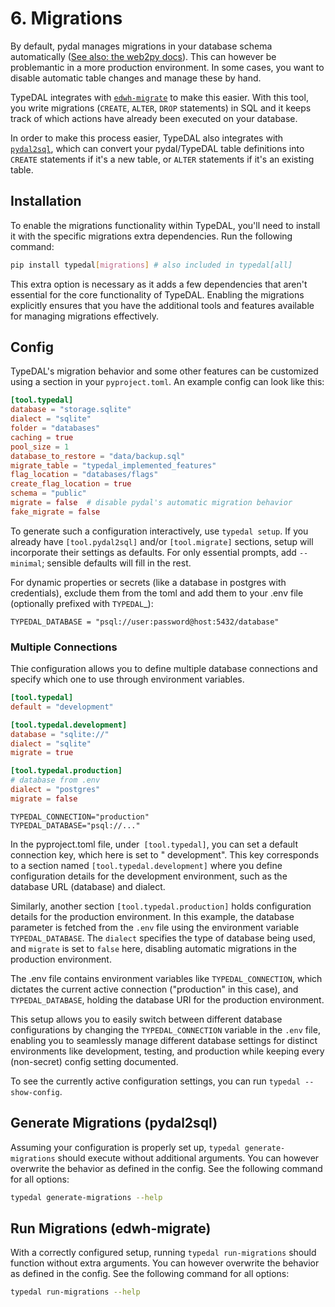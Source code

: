 # 6. Migrations

By default, pydal manages migrations in your database schema
automatically ([See also: the web2py docs](http://www.web2py.com/books/default/chapter/29/06/the-database-abstraction-layer#Migrations)).
This can however be problemantic in a more production environment.
In some cases, you want to disable automatic table changes and manage these by hand.

TypeDAL integrates with [`edwh-migrate`](https://pypi.org/project/edwh-migrate/) to make this easier.
With this tool, you write migrations (`CREATE`, `ALTER`, `DROP` statements) in SQL and it keeps track of which actions
have already been executed on your database.

In order to make this process easier, TypeDAL also integrates
with [`pydal2sql`](https://pypi.org/project/pydal2sql/), which can convert your pydal/TypeDAL table definitions
into `CREATE` statements if it's a new table, or `ALTER` statements if it's an existing table.

## Installation

To enable the migrations functionality within TypeDAL, you'll need to install it with the specific migrations extra
dependencies. Run the following command:

```bash
pip install typedal[migrations] # also included in typedal[all]
```

This extra option is necessary as it adds a few dependencies that aren't essential for the core functionality of
TypeDAL. Enabling the migrations explicitly ensures that you have the additional tools and features available for
managing migrations effectively.

## Config

TypeDAL's migration behavior and some other features can be customized using a section in your `pyproject.toml`.
An example config can look like this:

```toml
[tool.typedal]
database = "storage.sqlite"
dialect = "sqlite"
folder = "databases"
caching = true
pool_size = 1
database_to_restore = "data/backup.sql"
migrate_table = "typedal_implemented_features"
flag_location = "databases/flags"
create_flag_location = true
schema = "public"
migrate = false  # disable pydal's automatic migration behavior
fake_migrate = false
```

To generate such a configuration interactively, use `typedal setup`. If you already have `[tool.pydal2sql]`
and/or `[tool.migrate]` sections, setup will incorporate their settings as defaults. For only essential prompts, add
`--minimal`; sensible defaults will fill in the rest.

For dynamic properties or secrets (like a database in postgres with credentials), exclude them from the toml and add
them to your .env file (optionally prefixed with `TYPEDAL`_):

```env
TYPEDAL_DATABASE = "psql://user:password@host:5432/database"
```

### Multiple Connections

Thie configuration allows you to define multiple database connections and specify which one to use through environment
variables.

```toml
[tool.typedal]
default = "development"

[tool.typedal.development]
database = "sqlite://"
dialect = "sqlite"
migrate = true

[tool.typedal.production]
# database from .env
dialect = "postgres"
migrate = false
```

```env
TYPEDAL_CONNECTION="production"
TYPEDAL_DATABASE="psql://..."
```

In the pyproject.toml file, under` [tool.typedal]`, you can set a default connection key, which here is set to "
development".
This key corresponds to a section named `[tool.typedal.development]` where you define configuration details for the
development environment, such as the database URL (database) and dialect.

Similarly, another section `[tool.typedal.production]` holds configuration details for the production environment. In
this
example, the database parameter is fetched from the `.env` file using the environment variable `TYPEDAL_DATABASE`. The
`dialect` specifies the type of database being used, and `migrate` is set to `false` here, disabling automatic
migrations in the production environment.

The .env file contains environment variables like `TYPEDAL_CONNECTION`, which dictates the current active connection 
("production" in this case), and `TYPEDAL_DATABASE`, holding the database URI for the production environment.

This setup allows you to easily switch between different database configurations by changing the `TYPEDAL_CONNECTION`
variable in the `.env` file, enabling you to seamlessly manage different database settings for distinct environments like
development, testing, and production while keeping every (non-secret) config setting documented.

To see the currently active configuration settings, you can run `typedal --show-config`.

## Generate Migrations (pydal2sql)

Assuming your configuration is properly set up, `typedal generate-migrations` should execute without additional
arguments.
You can however overwrite the behavior as defined in the config. See the following command for all options:

```bash
typedal generate-migrations --help
```

## Run Migrations (edwh-migrate)

With a correctly configured setup, running `typedal run-migrations` should function without extra arguments.
You can however overwrite the behavior as defined in the config. See the following command for all options:

```bash
typedal run-migrations --help
```

